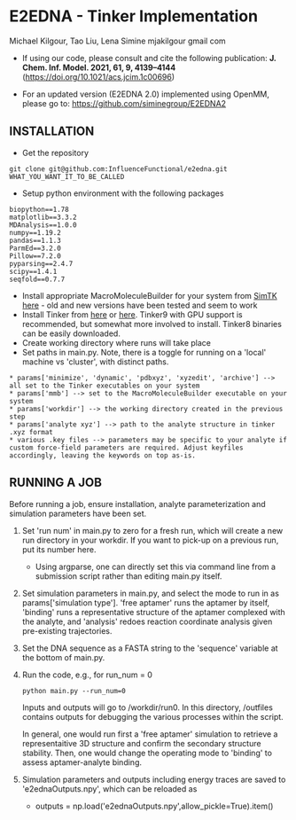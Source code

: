 # E2EDNA - Tinker Implementation

Michael Kilgour, Tao Liu, Lena Simine
mjakilgour gmail com

* If using our code, please consult and cite the following publication: **J. Chem. Inf. Model. 2021, 61, 9, 4139–4144** (https://doi.org/10.1021/acs.jcim.1c00696)

* For an updated version (E2EDNA 2.0) implemented using OpenMM, please go to: https://github.com/siminegroup/E2EDNA2

## INSTALLATION
* Get the repository
```
git clone git@github.com:InfluenceFunctional/e2edna.git WHAT_YOU_WANT_IT_TO_BE_CALLED
```
* Setup python environment with the following packages
```
biopython==1.78
matplotlib==3.3.2
MDAnalysis==1.0.0
numpy==1.19.2
pandas==1.1.3
ParmEd==3.2.0
Pillow==7.2.0
pyparsing==2.4.7
scipy==1.4.1
seqfold==0.7.7
```
* Install appropriate MacroMoleculeBuilder for your system from [SimTK here](https://simtk.org/projects/rnatoolbox) - old and new versions have been tested and seem to work
* Install Tinker from [here](https://github.com/tinkertools) or [here](https://dasher.wustl.edu/tinker/). Tinker9 with GPU support is recommended, but somewhat more involved to install. Tinker8 binaries can be easily downloaded.
* Create working directory where runs will take place
* Set paths in main.py. Note, there is a toggle for running on a 'local' machine vs 'cluster', with distinct paths.
```
* params['minimize', 'dynamic', 'pdbxyz', 'xyzedit', 'archive'] --> all set to the Tinker executables on your system
* params['mmb'] --> set to the MacroMoleculeBuilder executable on your system
* params['workdir'] --> the working directory created in the previous step
* params['analyte xyz'] --> path to the analyte structure in tinker .xyz format
* various .key files --> parameters may be specific to your analyte if custom force-field parameters are required. Adjust keyfiles accordingly, leaving the keywords on top as-is.
```
	
## RUNNING A JOB
Before running a job, ensure installation, analyte parameterization and simulation parameters have been set.
1. Set 'run num' in main.py to zero for a fresh run, which will create a new run directory in your workdir. If you want to pick-up on a previous run, put its number here. 
   - Using argparse, one can directly set this via command line from a submission script rather than editing main.py itself.
2. Set simulation parameters in main.py, and select the mode to run in as params['simulation type']. 'free aptamer' runs the aptamer by itself, 'binding' runs a representative structure of the aptamer complexed with the analyte, and 'analysis' redoes reaction coordinate analysis given pre-existing trajectories.
4. Set the DNA sequence as a FASTA string to the 'sequence' variable at the bottom of main.py.
5. Run the code, e.g., for run_num = 0
   ```
   python main.py --run_num=0
   ```
   Inputs and outputs will go to /workdir/run0. In this directory, /outfiles contains outputs for debugging the various processes within the script.

   In general, one would run first a 'free aptamer' simulation to retrieve a representaitive 3D structure and confirm the secondary structure stability. 
   Then, one would change the operating mode to 'binding' to assess aptamer-analyte binding.
6. Simulation parameters and outputs including energy traces are saved to 'e2ednaOutputs.npy', which can be reloaded as
   - outputs = np.load('e2ednaOutputs.npy',allow_pickle=True).item()
